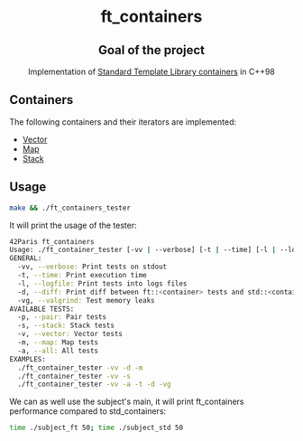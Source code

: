 <div align="center">
  <center><h1>ft_containers</h1></center>

## Goal of the project

Implementation of [Standard Template Library containers](https://cplusplus.com/reference/stl/) in C++98
</div>

## Containers
The following containers and their iterators are implemented:
* [Vector](https://en.cppreference.com/w/cpp/container/vector)
* [Map](https://en.cppreference.com/w/cpp/container/map)
* [Stack](https://en.cppreference.com/w/cpp/container/stack)

## Usage
```bash
make && ./ft_containers_tester
```

It will print the usage of the tester:

```bash
42Paris ft_containers
Usage: ./ft_container_tester [-vv | --verbose] [-t | --time] [-l | --logfile] [-d | --diff] [-vg | --valgrind] [-p | --pair] [-m | --map] [-s | --stack] [-v | --vector] [-a | --all]
GENERAL:
  -vv, --verbose: Print tests on stdout
  -t, --time: Print execution time
  -l, --logfile: Print tests into logs files
  -d, --diff: Print diff between ft::<container> tests and std::<container> tests
  -vg, --valgrind: Test memory leaks
AVAILABLE TESTS:
  -p, --pair: Pair tests
  -s, --stack: Stack tests
  -v, --vector: Vector tests
  -m, --map: Map tests
  -a, --all: All tests
EXAMPLES:
  ./ft_container_tester -vv -d -m
  ./ft_container_tester -vv -s
  ./ft_container_tester -vv -a -t -d -vg
```

We can as well use the subject's main, it will print ft_containers performance compared to std_containers:
```bash
time ./subject_ft 50; time ./subject_std 50
```